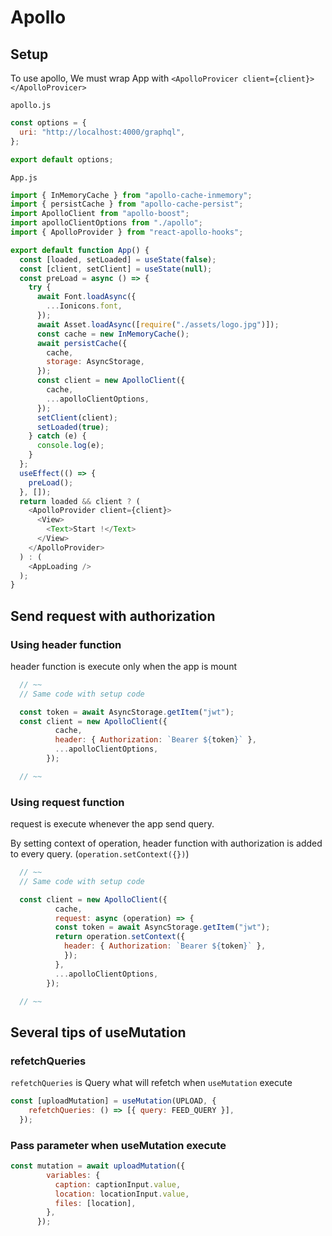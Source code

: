 # Apollo

## Setup

To use apollo, We must wrap App with `<ApolloProvicer client={client}></ApolloProvicer>`

`apollo.js`

```js
const options = {
  uri: "http://localhost:4000/graphql",
};

export default options;
```

`App.js`

```js
import { InMemoryCache } from "apollo-cache-inmemory";
import { persistCache } from "apollo-cache-persist";
import ApolloClient from "apollo-boost";
import apolloClientOptions from "./apollo";
import { ApolloProvider } from "react-apollo-hooks";

export default function App() {
  const [loaded, setLoaded] = useState(false);
  const [client, setClient] = useState(null);
  const preLoad = async () => {
    try {
      await Font.loadAsync({
        ...Ionicons.font,
      });
      await Asset.loadAsync([require("./assets/logo.jpg")]);
      const cache = new InMemoryCache();
      await persistCache({
        cache,
        storage: AsyncStorage,
      });
      const client = new ApolloClient({
        cache,
        ...apolloClientOptions,
      });
      setClient(client);
      setLoaded(true);
    } catch (e) {
      console.log(e);
    }
  };
  useEffect(() => {
    preLoad();
  }, []);
  return loaded && client ? (
    <ApolloProvider client={client}>
      <View>
        <Text>Start !</Text>
      </View>
    </ApolloProvider>
  ) : (
    <AppLoading />
  );
}
```


## Send request with authorization

### Using header function

header function is execute only when the app is mount

```js
  // ~~ 
  // Same code with setup code

  const token = await AsyncStorage.getItem("jwt");
  const client = new ApolloClient({
          cache,
          header: { Authorization: `Bearer ${token}` },
          ...apolloClientOptions,
        });

  // ~~
```

### Using request function

request is execute whenever the app send query.

By setting context of operation, header function with authorization is added to every query. (`operation.setContext({})`)

```js
  // ~~ 
  // Same code with setup code

  const client = new ApolloClient({
          cache,
          request: async (operation) => {
          const token = await AsyncStorage.getItem("jwt");
          return operation.setContext({
            header: { Authorization: `Bearer ${token}` },
            });
          },
          ...apolloClientOptions,
        });

  // ~~
```

## Several tips of useMutation

### refetchQueries

`refetchQueries` is Query what will refetch when `useMutation` execute


```js
const [uploadMutation] = useMutation(UPLOAD, {
    refetchQueries: () => [{ query: FEED_QUERY }],
  });
```

### Pass parameter when useMutation execute

```js
const mutation = await uploadMutation({
        variables: {
          caption: captionInput.value,
          location: locationInput.value,
          files: [location],
        },
      });
```